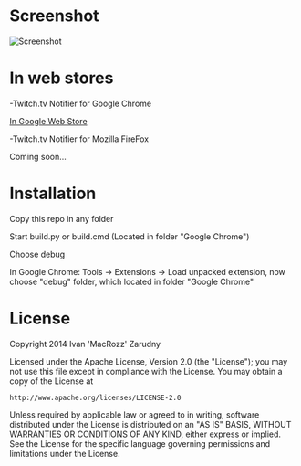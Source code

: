 # Screenshot
![Screenshot](https://lh5.googleusercontent.com/LiTrxT3oOO0bb7zH0ZdKgy0DT6puszUteFkagvpHOCt45hWdK1uB4wrJlJif8adHBcyJaYVQDQ=s640-h400-e365-rw)
# In web stores
-Twitch.tv Notifier for Google Chrome

[In Google Web Store]

-Twitch.tv Notifier for Mozilla FireFox

Coming soon...

# Installation
Copy this repo in any folder

Start build.py or build.cmd (Located in folder "Google Chrome")

Choose debug

In Google Chrome: Tools -> Extensions -> Load unpacked extension, now choose "debug" folder, which located in folder "Google Chrome"

# License
Copyright 2014 Ivan 'MacRozz' Zarudny

Licensed under the Apache License, Version 2.0 (the "License");
you may not use this file except in compliance with the License.
You may obtain a copy of the License at

	http://www.apache.org/licenses/LICENSE-2.0

Unless required by applicable law or agreed to in writing, software
distributed under the License is distributed on an "AS IS" BASIS,
WITHOUT WARRANTIES OR CONDITIONS OF ANY KIND, either express or implied.
See the License for the specific language governing permissions and
limitations under the License.

[In Google Web Store]: <http://bit.ly/TwitchNotifer>
